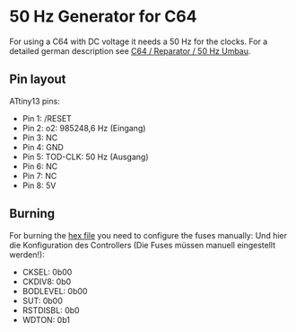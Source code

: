 50 Hz Generator for C64
=======================

For using a C64 with DC voltage it needs a 50 Hz for the clocks.
For a detailed german description see [C64 / Reparator / 50 Hz Umbau](https://markusheiden.de/c64/reparatur.html?start=2).

## Pin layout

ATtiny13 pins:
* Pin 1: /RESET
* Pin 2: o2: 985248,6 Hz (Eingang)
* Pin 3: NC
* Pin 4: GND
* Pin 5: TOD-CLK: 50 Hz (Ausgang)
* Pin 6: NC
* Pin 7: NC
* Pin 8: 5V

## Burning

For burning the [hex file](50Hz.hex) you need to configure the fuses manually:
Und hier die Konfiguration des Controllers (Die Fuses müssen manuell eingestellt werden!):
* CKSEL: 0b00
* CKDIV8: 0b0
* BODLEVEL: 0b00
* SUT: 0b00
* RSTDISBL: 0b0
* WDTON: 0b1

